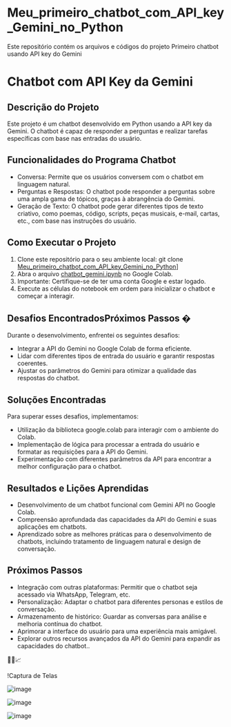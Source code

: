 # Meu_primeiro_chatbot_com_API_key_Gemini_no_Python
Este repositório contém os arquivos e códigos do projeto Primeiro chatbot usando API key do Gemini


# Chatbot com API Key da Gemini

## Descrição do Projeto
Este projeto é um chatbot desenvolvido em Python usando a API key da Gemini. O chatbot é capaz de responder a perguntas e realizar tarefas específicas com base nas entradas do usuário.

## Funcionalidades do Programa Chatbot
- Conversa: Permite que os usuários conversem com o chatbot em linguagem natural.
- Perguntas e Respostas: O chatbot pode responder a perguntas sobre uma ampla gama de tópicos, graças à abrangência do Gemini.
- Geração de Texto: O chatbot pode gerar diferentes tipos de texto criativo, como poemas, código, scripts, peças musicais, e-mail, cartas, etc., com base nas instruções do usuário.

## Como Executar o Projeto
1. Clone este repositório para o seu ambiente local: git clone [Meu_primeiro_chatbot_com_API_key_Gemini_no_Python](https://github.com/enps2015/Meu_primeiro_chatbot_com_API_key_Gemini_no_Python)]
2. Abra o arquivo [chatbot_gemini.ipynb](https://github.com/enps2015/Meu_primeiro_chatbot_com_API_key_Gemini_no_Python/blob/main/PrimeiroChatbotUsandoAPIkeyGemini.ipynb) no Google Colab.
3. Importante: Certifique-se de ter uma conta Google e estar logado.
4. Execute as células do notebook em ordem para inicializar o chatbot e começar a interagir.

## Desafios EncontradosPróximos Passos �
Durante o desenvolvimento, enfrentei os seguintes desafios:
- Integrar a API do Gemini no Google Colab de forma eficiente.
- Lidar com diferentes tipos de entrada do usuário e garantir respostas coerentes.
- Ajustar os parâmetros do Gemini para otimizar a qualidade das respostas do chatbot.

## Soluções Encontradas
Para superar esses desafios, implementamos:
- Utilização da biblioteca google.colab para interagir com o ambiente do Colab.
- Implementação de lógica para processar a entrada do usuário e formatar as requisições para a API do Gemini.
- Experimentação com diferentes parâmetros da API para encontrar a melhor configuração para o chatbot.

## Resultados e Lições Aprendidas
- Desenvolvimento de um chatbot funcional com Gemini API no Google Colab.
- Compreensão aprofundada das capacidades da API do Gemini e suas aplicações em chatbots.
- Aprendizado sobre as melhores práticas para o desenvolvimento de chatbots, incluindo tratamento de linguagem natural e design de conversação.

## Próximos Passos 
- Integração com outras plataformas: Permitir que o chatbot seja acessado via WhatsApp, Telegram, etc.
- Personalização: Adaptar o chatbot para diferentes personas e estilos de conversação.
- Armazenamento de histórico: Guardar as conversas para análise e melhoria contínua do chatbot.
- Aprimorar a interface do usuário para uma experiência mais amigável.
- Explorar outros recursos avançados da API do Gemini para expandir as capacidades do chatbot..

🚀🌟📈

!Captura de Telas 

![image](https://github.com/enps2015/Meu_primeiro_chatbot_com_API_key_Gemini_no_Python/assets/84017071/ed5c601d-1e69-40fe-be23-d66ec2c74c5e)

![image](https://github.com/enps2015/Meu_primeiro_chatbot_com_API_key_Gemini_no_Python/assets/84017071/ffcecd10-d9eb-4a3d-b313-9dd998e2d948)

![image](https://github.com/enps2015/Meu_primeiro_chatbot_com_API_key_Gemini_no_Python/assets/84017071/febe749e-a300-4cdb-a62f-c093858ea3d8)


